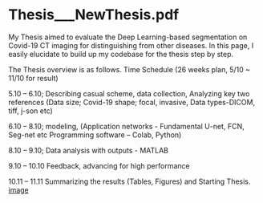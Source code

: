 # Thesis___NewThesis.pdf

My Thesis aimed to evaluate the Deep Learning-based segmentation on Covid-19 CT imaging for distinguishing from other diseases.
In this page, I easily elucidate to build up my codebase for the thesis step by step.

The Thesis overview is as follows.
Time Schedule (26 weeks plan, 5/10 ~ 11/10 for result)

5.10 – 6.10; Describing casual scheme, data collection, Analyzing key two references 
(Data size;  Covid-19 shape; focal, invasive,  Data types-DICOM, tiff, j-son etc)

6.10 – 8.10; modeling,
(Application networks - Fundamental U-net, FCN, Seg-net etc Programming software – Colab, Python)

8.10 – 9.10; Data analysis with outputs - MATLAB

9.10 – 10.10 Feedback, advancing for high performance

10.11 – 11.11 Summarizing the results (Tables, Figures) and Starting Thesis.
[image](https://user-images.githubusercontent.com/76860886/171667248-9b3fd106-5c35-4030-8278-f889e851344c.png)


